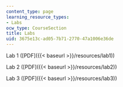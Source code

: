 ```yaml
---
content_type: page
learning_resource_types:
- Labs
ocw_type: CourseSection
title: Labs
uid: 3675e13c-ad05-7b71-2770-47a1006e36de
---
```


Lab 1 ([PDF]({{< baseurl >}}/resources/lab1))

Lab 2 ([PDF]({{< baseurl >}}/resources/lab2))

Lab 3 ([PDF]({{< baseurl >}}/resources/lab3))